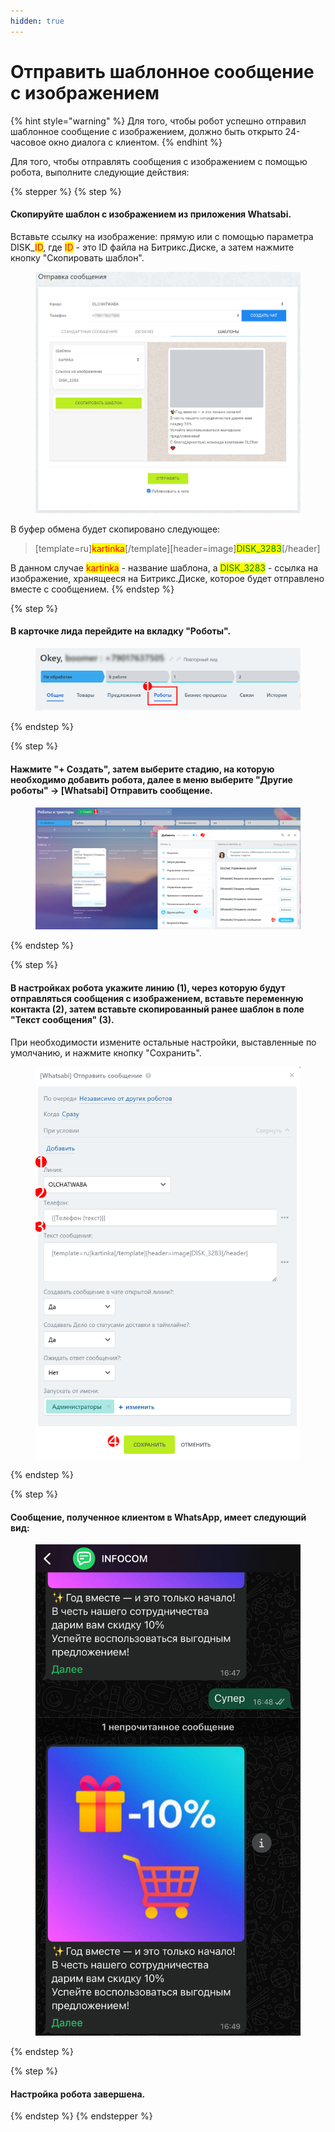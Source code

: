 ```yaml
---
hidden: true
---
```


# Отправить шаблонное сообщение с изображением

{% hint style="warning" %}
Для того, чтобы робот успешно отправил шаблонное сообщение с изображением, должно быть открыто 24-часовое окно диалога с клиентом.&#x20;
{% endhint %}

Для того, чтобы отправлять сообщения с изображением с помощью робота, выполните следующие действия:

{% stepper %}
{% step %}
#### Скопируйте шаблон с изображением из приложения Whatsabi.

Вставьте ссылку на изображение: прямую или с помощью параметра DISK\_<mark style="color:red;">ID</mark>, где <mark style="color:red;">ID</mark> - это ID файла на Битрикс.Диске, а затем нажмите кнопку "Скопировать шаблон".

<figure><img src="../../.gitbook/assets/Скриншот 21.08.25_03.46.34.png" alt=""><figcaption></figcaption></figure>

В буфер обмена будет скопировано следующее:

> \[template=ru]<mark style="color:red;">kartinka</mark>\[/template]\[header=image]<mark style="color:green;">DISK\_3283</mark>\[/header]

В данном случае <mark style="color:red;">kartinka</mark> - название шаблона, а <mark style="color:green;">DISK\_3283</mark> - ссылка на изображение, хранящееся на Битрикс.Диске, которое будет отправлено вместе с сообщением.
{% endstep %}

{% step %}
#### В карточке лида перейдите на вкладку "Роботы".&#x20;

<figure><img src="../../.gitbook/assets/Скриншот 21.08.25_05.00.08.png" alt=""><figcaption></figcaption></figure>
{% endstep %}

{% step %}
#### Нажмите "+ Создать", затем выберите стадию, на которую необходимо добавить робота, далее в меню выберите "Другие роботы" -> \[Whatsabi] Отправить сообщение.

<figure><img src="../../.gitbook/assets/Скриншот 21.08.25_05.04.09.png" alt=""><figcaption></figcaption></figure>
{% endstep %}

{% step %}
#### В настройках робота укажите линию (1), через которую будут отправляться сообщения с изображением, вставьте переменную контакта (2), затем вставьте скопированный ранее шаблон в поле "Текст сообщения" (3).&#x20;

При необходимости измените остальные настройки, выставленные по умолчанию, и нажмите кнопку "Сохранить".

<figure><img src="../../.gitbook/assets/Скриншот 21.08.25_05.44.09.png" alt=""><figcaption></figcaption></figure>
{% endstep %}

{% step %}
#### Сообщение, полученное клиентом в WhatsApp, имеет следующий вид:

<figure><img src="../../.gitbook/assets/image (290).png" alt=""><figcaption></figcaption></figure>
{% endstep %}

{% step %}
#### Настройка робота завершена.
{% endstep %}
{% endstepper %}



